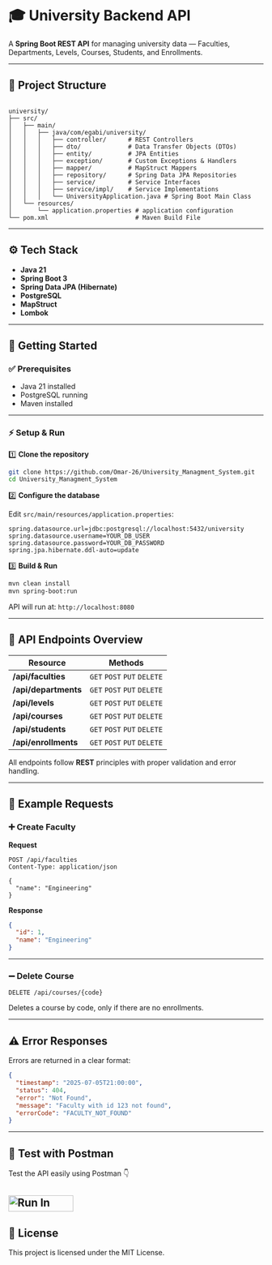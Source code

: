 # 🎓 University Backend API

A **Spring Boot REST API** for managing university data — Faculties, Departments, Levels, Courses, Students, and Enrollments.

---

## 📂 Project Structure

```

university/
├── src/
│   ├── main/
│   │   ├── java/com/egabi/university/
│   │   │   ├── controller/      # REST Controllers
│   │   │   ├── dto/             # Data Transfer Objects (DTOs)
│   │   │   ├── entity/          # JPA Entities
│   │   │   ├── exception/       # Custom Exceptions & Handlers
│   │   │   ├── mapper/          # MapStruct Mappers
│   │   │   ├── repository/      # Spring Data JPA Repositories
│   │   │   ├── service/         # Service Interfaces
│   │   │   ├── service/impl/    # Service Implementations
│   │   │   └── UniversityApplication.java # Spring Boot Main Class
│   └── resources/
│       └── application.properties # application configuration
└── pom.xml                        # Maven Build File

````

---

## ⚙️ Tech Stack

- **Java 21**
- **Spring Boot 3**
- **Spring Data JPA (Hibernate)**
- **PostgreSQL**
- **MapStruct**
- **Lombok**

---

## 🚀 Getting Started

### ✅ Prerequisites

- Java 21 installed
- PostgreSQL running
- Maven installed

---

### ⚡ Setup & Run

1️⃣ **Clone the repository**
```bash
git clone https://github.com/Omar-26/University_Managment_System.git
cd University_Managment_System
````

2️⃣ **Configure the database**

Edit `src/main/resources/application.properties`:

```properties
spring.datasource.url=jdbc:postgresql://localhost:5432/university
spring.datasource.username=YOUR_DB_USER
spring.datasource.password=YOUR_DB_PASSWORD
spring.jpa.hibernate.ddl-auto=update
```

3️⃣ **Build & Run**

```bash
mvn clean install
mvn spring-boot:run
```

API will run at: `http://localhost:8080`

---

## 📌 API Endpoints Overview

| Resource             | Methods                     |
| -------------------- | --------------------------- |
| **/api/faculties**   | `GET` `POST` `PUT` `DELETE` |
| **/api/departments** | `GET` `POST` `PUT` `DELETE` |
| **/api/levels**      | `GET` `POST` `PUT` `DELETE` |
| **/api/courses**     | `GET` `POST` `PUT` `DELETE` |
| **/api/students**    | `GET` `POST` `PUT` `DELETE` |
| **/api/enrollments** | `GET` `POST` `PUT` `DELETE` |

All endpoints follow **REST** principles with proper validation and error handling.

---

## 📌 Example Requests

### ➕ Create Faculty

**Request**

```http
POST /api/faculties
Content-Type: application/json

{
  "name": "Engineering"
}
```

**Response**

```json
{
  "id": 1,
  "name": "Engineering"
}
```

---

### ➖ Delete Course

```http
DELETE /api/courses/{code}
```

Deletes a course by code, only if there are no enrollments.

---

## ⚠️ Error Responses

Errors are returned in a clear format:

```json
{
  "timestamp": "2025-07-05T21:00:00",
  "status": 404,
  "error": "Not Found",
  "message": "Faculty with id 123 not found",
  "errorCode": "FACULTY_NOT_FOUND"
}
```

---

## 🧪 Test with Postman

Test the API easily using Postman 👇

[<img src="https://run.pstmn.io/button.svg" alt="Run In Postman" style="width: 128px; height: 32px;">](https://app.getpostman.com/run-collection/33349689-b38c91bc-f365-40b0-8f31-dbf434b0286d?action=collection%2Ffork&source=rip_markdown&collection-url=entityId%3D33349689-b38c91bc-f365-40b0-8f31-dbf434b0286d%26entityType%3Dcollection%26workspaceId%3Dabf57dda-0ca1-416c-855a-3034349f5efc)
---

## 📜 License

This project is licensed under the MIT License.
